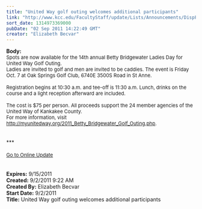 ```yaml
---
title: "United Way golf outing welcomes additional participants"
link: "http://www.kcc.edu/FacultyStaff/update/Lists/Announcements/DispForm.aspx?ID=425"
sort_date: 1314973369000
pubDate: "02 Sep 2011 14:22:49 GMT"
creator: "Elizabeth Becvar"
---
```


<div><b>Body:</b> <div class="ExternalClassAEDA9E4D19CA48A8893538C089145DA6">
<div><font size="2">Spots are now available for the 14th annual Betty Bridgewater Ladies Day for United Way Golf Outing.<br /></font></div>
<div><font size="2">Ladies are invited to golf and men are invited to be caddies. The event is Friday Oct. 7 at Oak Springs Golf Club, 6740E 3500S Road in St Anne. </font></div><font size="2">
<div><br />Registration begins at 10:30 a.m. and tee-off is 11:30 a.m. Lunch, drinks on the course and a light reception afterward are included.</div>
<div><br />The cost is $75 per person. All proceeds support the 24 member agencies of the United Way of Kankakee County.  <br /></div>
<div>For more information, visit </font><a href="http://myunitedway.org/2011_Betty_Bridgewater_Golf_Outing.php"><font size="2">http://myunitedway.org/2011_Betty_Bridgewater_Golf_Outing.php</font></a><font size="2">.</font></div>
<div> </div>
<div> </div>
<div>***</div>
<div> </div>
<div>
<div><font size="2"><a href="/FacultyStaff/update/Pages/dailyupdate.aspx">Go to Online Update</a></font></div>
<div><font size="2"></font> </div>
<div> </div></div></div></div>
<div><b>Expires:</b> 9/15/2011</div>
<div><b>Created:</b> 9/2/2011 9:22 AM</div>
<div><b>Created By:</b> Elizabeth Becvar</div>
<div><b>Start Date:</b> 9/2/2011</div>
<div><b>Title:</b> United Way golf outing welcomes additional participants</div>
